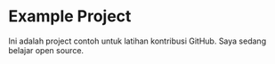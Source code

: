 # Example Project

Ini adalah project contoh untuk latihan kontribusi GitHub.
Saya sedang belajar open source.
